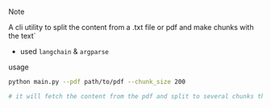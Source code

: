 > [!NOTE]
> A cli utility to split the content from a .txt file or pdf 
> and make chunks with the text`

- used `langchain` & `argparse`

usage
```bash
python main.py --pdf path/to/pdf --chunk_size 200

# it will fetch the content from the pdf and split to several chunks that contain 200 chars in each. and store that in txt files
```

